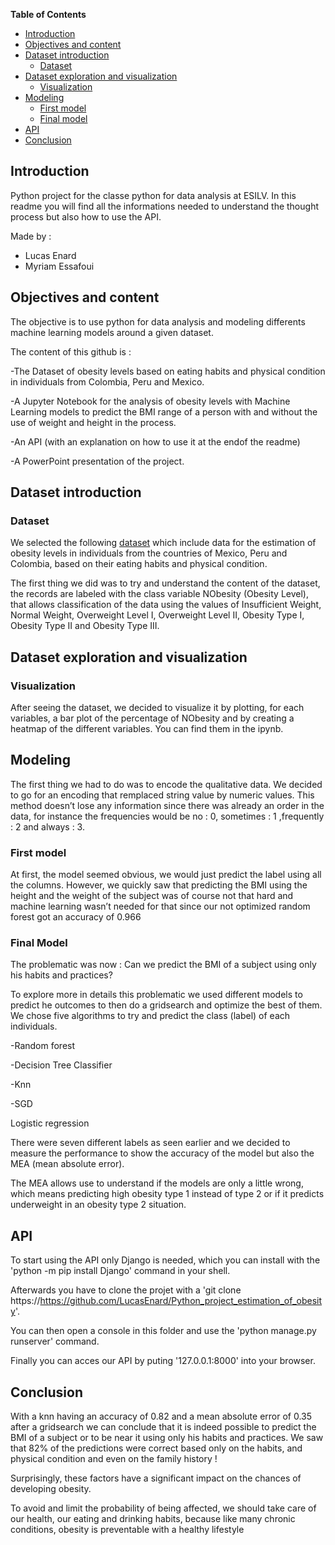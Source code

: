 **Table of Contents**

- [Introduction](#introduction)
- [Objectives and content](#objectives-and-content)
- [Dataset introduction](#dataset-introduction)
  - [Dataset](#dataset)
- [Dataset exploration and visualization](#dataset-exploration-and-visualization)
  - [Visualization](#visualization)
- [Modeling](#modeling)
  - [First model](#first-model)
  - [Final model](#final-model)
- [API](#api)
- [Conclusion](#conclusion)

## Introduction

Python project for the classe python for data analysis at ESILV.
In this readme you will find all the informations needed to understand the thought process but also how to use the API.

Made by :
 * Lucas Enard
 * Myriam Essafoui

## Objectives and content
The objective is to use python for data analysis and modeling differents machine learning models around a given dataset.

The content of this github is :

-The Dataset of obesity levels based on eating habits and physical condition in individuals from Colombia, Peru and Mexico.

-A Jupyter Notebook for the analysis of obesity levels with Machine Learning models to predict the BMI range of a person with and without the use of weight and height in the process. 

-An API (with an explanation on how to use it at the endof the readme)

-A PowerPoint presentation of the project.

## Dataset introduction
### Dataset
We selected the following [dataset](https://archive.ics.uci.edu/ml/datasets/Estimation+of+obesity+levels+based+on+eating+habits+and+physical+condition+) which include data for the estimation of obesity levels in individuals from the countries of Mexico, Peru and Colombia, based on their eating habits and physical condition.

The first thing we did was to try and understand the content of the dataset, the records are labeled with the class variable NObesity (Obesity Level), that allows classification of the data using the values of Insufficient Weight, Normal Weight, Overweight Level I, Overweight Level II, Obesity Type I, Obesity Type II and Obesity Type III. 

## Dataset exploration and visualization
### Visualization
After seeing the dataset, we decided to visualize it by plotting, for each variables, a bar plot of the percentage of NObesity and by creating a heatmap of the different variables.
You can find them in the ipynb.
## Modeling
The first thing we had to do was to encode the qualitative data.
We decided to go for an encoding that remplaced string value by numeric values. This method doesn’t lose any information since there was already an order in the data, for instance the frequencies would be no : 0, sometimes : 1 ,frequently : 2 and always : 3.
### First model
At first, the model seemed obvious, we would just predict the label using all the columns.
However, we quickly saw that predicting the BMI using the height and the weight of the subject was of course not that hard and machine learning wasn’t needed for that since our not optimized random forest got an accuracy of 0.966

### Final Model
The problematic was now :
Can we predict the BMI of a subject using only his habits and practices?

To explore more in details this problematic we used different models to predict he outcomes to then do a gridsearch and optimize the best of them.
We chose five algorithms to try and predict the class (label) of each individuals.

-Random forest 

-Decision Tree Classifier 

-Knn 
 
-SGD 

 Logistic regression

There were seven different labels as seen earlier and we decided to measure the performance to show the accuracy of the model but also the MEA (mean absolute error).​

The MEA allows use to understand if the models are only a little wrong, which means predicting high obesity type 1 instead of type 2 or if it predicts underweight in an obesity type 2 situation.

## API
To start using the API only Django is needed, which you can install with the 'python -m pip install Django' command in your shell.

Afterwards you have to clone the projet with a 'git clone https://https://github.com/LucasEnard/Python_project_estimation_of_obesity'.

You can then open a console in this folder and use the 'python manage.py runserver' command.

Finally you can acces our API by puting '127.0.0.1:8000' into your browser.


## Conclusion
With a knn having an accuracy of 0.82 and a mean absolute error of 0.35 after a gridsearch we can conclude that it is indeed possible to predict the BMI of a subject or to be near it using only his habits and practices.
We saw that 82% of the predictions were correct based only on the habits, and physical condition and even on the family history !

Surprisingly, these factors have a significant impact on the chances of developing obesity. 

To avoid and limit the probability of being affected, we should take care of our health, our eating and drinking habits, because like many chronic conditions, obesity is preventable with a healthy lifestyle
